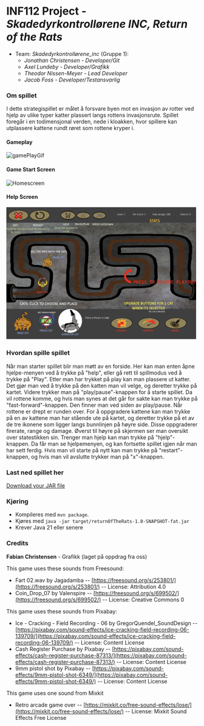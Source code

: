 # INF112 Project - *Skadedyrkontrollørene INC, Return of the Rats*

* Team: *Skadedyrkontrollørene_inc* (Gruppe 1): 
    * *Jonathan Christensen - Developer/Git*
    * *Axel Lundeby - Developer/Grafikk*
    * *Theodor Nissen-Meyer - Lead Developer*
    * *Jacob Foss - Developer/Testansvarlig* 

### Om spillet
I dette strategispillet er målet å forsvare byen mot en invasjon av rotter ved hjelp av ulike typer katter plassert langs rottens invasjonsrute. Spillet foregår i en todimensjonal verden, nede i kloakken, hvor spillere kan utplassere kattene rundt røret som rottene kryper i.

#### Gameplay 
![gamePlayGif](src/main/resources/returnOfTheRats.gif)

#### Game Start Screen
<img src="src/main/resources/Spill_Forside.jpg" width="500" alt="Homescreen">

#### Help Screen
<img src="src/main/resources/Spill_Help.png" width="500" alt="Help Screen">


### Hvordan spille spillet
Når man starter spillet blir man møtt av en forside. Her kan man enten åpne hjelpe-menyen ved å trykke på "help", eller gå rett til spillmodus ved å trykke på "Play". Etter man har trykket på play kan man plassere ut katter. Det gjør man ved å trykke på den katten man vil velge, og deretter trykke på kartet. Videre trykker man på "play/pause"-knappen for å starte spillet. Da vil rottene komme, og hvis man synes at det går for sakte kan man trykke på "fast-forward"-knappen. Den finner man ved siden av play/pause. Når rottene er drept er runden over. For å oppgradere kattene kan man trykke på en av kattene man har stående ute på kartet, og deretter trykke på et av de tre ikonene som ligger langs bunnlinjen på høyre side. Disse oppgraderer firerate, range og damage. Øverst til høyre på skjermen ser man oversikt over statestikken sin. Trenger man hjelp kan man trykke på "hjelp"-knappen. Da får man se hjelpemenyen, og kan fortsette spillet igjen når man har sett ferdig. Hvis man vil starte på nytt kan man trykke på "restart"-knappen, og hvis man vil avslutte trykker man på "x"-knappen.


### Last ned spillet her
[Download your JAR file](https://drive.google.com/file/d/1ho357NHOq8r9taI_JZjNUNLgtulkwpOt/view?usp=sharing)

### Kjøring
* Kompileres med `mvn package`.
* Kjøres med `java -jar target/returnOfTheRats-1.0-SNAPSHOT-fat.jar`
* Krever Java 21 eller senere

### Credits
**Fabian Christensen** - Grafikk (laget på oppdrag fra oss)

This game uses these sounds from Freesound:
- Fart 02.wav by Jagadamba -- [https://freesound.org/s/253801/](https://freesound.org/s/253801/) -- License: Attribution 4.0
- Coin_Drop_07 by Valenspire -- [https://freesound.org/s/699502/](https://freesound.org/s/699502/) -- License: Creative Commons 0

This game uses these sounds from Pixabay:
- Ice - Cracking - Field Recording - 06 by GregorQuendel_SoundDesign -- [https://pixabay.com/sound-effects/ice-cracking-field-recording-06-139709/](https://pixabay.com/sound-effects/ice-cracking-field-recording-06-139709/) -- License: Content License
- Cash Register Purchase by Pixabay -- [https://pixabay.com/sound-effects/cash-register-purchase-87313/](https://pixabay.com/sound-effects/cash-register-purchase-87313/) -- License: Content License
- 9mm pistol shot by Pixabay -- [https://pixabay.com/sound-effects/9mm-pistol-shot-6349/](https://pixabay.com/sound-effects/9mm-pistol-shot-6349/) -- License: Content License

This game uses one sound from Mixkit
- Retro arcade game over -- [https://mixkit.co/free-sound-effects/lose/](https://mixkit.co/free-sound-effects/lose/) -- License: Mixkit Sound Effects Free License

